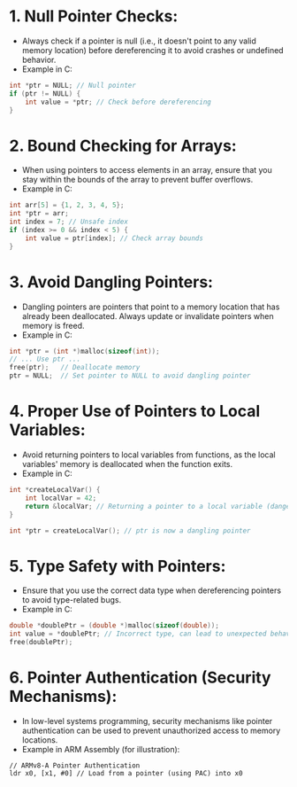 
# **1. Null Pointer Checks:**

- Always check if a pointer is null (i.e., it doesn't point to any valid memory location) before dereferencing it to avoid crashes or undefined behavior.
- Example in C:
```c
int *ptr = NULL; // Null pointer
if (ptr != NULL) {
    int value = *ptr; // Check before dereferencing
}
```

# **2. Bound Checking for Arrays:**

- When using pointers to access elements in an array, ensure that you stay within the bounds of the array to prevent buffer overflows.
- Example in C:
```c
int arr[5] = {1, 2, 3, 4, 5};
int *ptr = arr;
int index = 7; // Unsafe index
if (index >= 0 && index < 5) {
    int value = ptr[index]; // Check array bounds
}
```

# **3. Avoid Dangling Pointers:**

- Dangling pointers are pointers that point to a memory location that has already been deallocated. Always update or invalidate pointers when memory is freed.
- Example in C:
```c
int *ptr = (int *)malloc(sizeof(int));
// ... Use ptr ...
free(ptr);   // Deallocate memory
ptr = NULL;  // Set pointer to NULL to avoid dangling pointer
```

# **4. Proper Use of Pointers to Local Variables:**

- Avoid returning pointers to local variables from functions, as the local variables' memory is deallocated when the function exits.
- Example in C:
```c
int *createLocalVar() {
    int localVar = 42;
    return &localVar; // Returning a pointer to a local variable (dangerous)
}

int *ptr = createLocalVar(); // ptr is now a dangling pointer
```

# **5. Type Safety with Pointers:**

- Ensure that you use the correct data type when dereferencing pointers to avoid type-related bugs.
- Example in C:
```c
double *doublePtr = (double *)malloc(sizeof(double));
int value = *doublePtr; // Incorrect type, can lead to unexpected behavior
free(doublePtr);
```

# **6. Pointer Authentication (Security Mechanisms):**

- In low-level systems programming, security mechanisms like pointer authentication can be used to prevent unauthorized access to memory locations.
- Example in ARM Assembly (for illustration):
```assembly
// ARMv8-A Pointer Authentication
ldr x0, [x1, #0] // Load from a pointer (using PAC) into x0
```
